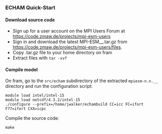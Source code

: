 ### ECHAM Quick-Start

#### Download source code

* Sign up for a user account on the MPI Users Forum at https://code.zmaw.de/projects/mpi-esm-users
* Sign in and download the latest MPI-ESM__.tar.gz from https://code.zmaw.de/projects/mpi-esm-users/files.
* Copy .tar.gz file to your home directory on fram
* Extract files with `tar -xvf`

#### Compile model
On fram, go to the `src/echam` subdirectory of the extracted `mpiesm-n.n.__` directory and run the
configuration script:
```
module load intel/intel-15
module load netcdf/4.3.2/intel-15
./configure --prefix=/home/jwalker/echambuild CC=icc FC=ifort F77=ifort CXX=icpc
```

Compile the source code:
```
make
```

